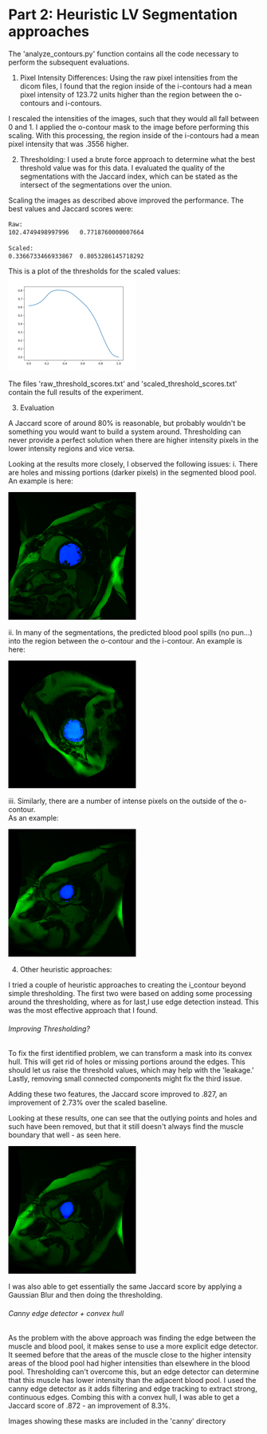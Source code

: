 


# Part 2: Heuristic LV Segmentation approaches

The 'analyze_contours.py' function contains all the code necessary to perform the subsequent evaluations.

1) Pixel Intensity Differences:
Using the raw pixel intensities from the dicom files, I found that the region inside of the
i-contours had a mean pixel intensity of 123.72 units higher than the region between the o-contours and i-contours.

I rescaled the intensities of the images, such that they would all fall between 0 and 1.  I applied
the o-contour mask to the image before performing this scaling.  With this processing, the region inside
of the i-contours had a mean pixel intensity that was .3556 higher.

2) Thresholding:
I used a brute force approach to determine what the best threshold value was for this data.  I evaluated the quality of the segmentations with the Jaccard index,
which can be stated as the intersect of the segmentations over the union.

Scaling the images as described above improved the performance.  The best values and Jaccard scores were:
```
Raw:
102.4749498997996	0.7718760000007664

Scaled:
0.3366733466933867	0.8053286145718292
```
This is a plot of the thresholds for the scaled values:
<img src="scaled_thresholds.png" width="256px">

The files 'raw_threshold_scores.txt' and 'scaled_threshold_scores.txt' contain the full results of the experiment.

3) Evaluation

A Jaccard score of around 80% is reasonable, but probably wouldn't be something you would want
to build a system around.  Thresholding can never provide a perfect solution when there are higher intensity
pixels in the lower intensity regions and vice versa.  

Looking at the results more closely, I observed the following issues:
i. There are holes and missing portions (darker pixels) in the segmented blood pool.
An example is here:

<img src="threshold_contours/24.png">

ii. In many of the segmentations, the predicted blood pool spills (no pun...) into the
region between the o-contour and the i-contour.  An example is here:

<img src="threshold_contours/27.png">

iii. Similarly, there are a number of intense pixels on the outside of the o-contour.  
As an example:

<img src="threshold_contours/0.png">

4) Other heuristic approaches:

I tried a couple of heuristic approaches to creating the i_contour beyond simple thresholding.  The first two were based on adding some processing around the thresholding, where as for last,I use edge detection instead.  This was the most effective approach that I found.  

###### Improving Thresholding?
To fix the first identified problem, we can transform a mask into its convex hull.  This will get rid of holes
or missing portions around the edges.  This should let us raise the threshold values, which may help with the 'leakage.'
Lastly, removing small connected components might fix the third issue.  

Adding these two features, the Jaccard score improved to .827, an improvement of 2.73% over the scaled baseline.  

Looking at these results, one can see that the outlying points and holes and such have been removed,
but that it still doesn't always find the muscle boundary that well - as seen here.

<img src="filtered_hulled/0.png">

I was also able to get essentially the same Jaccard score by applying a Gaussian Blur and then doing the thresholding.  

###### Canny edge detector + convex hull
As the problem with the above approach was finding
the edge between the muscle and blood pool, it makes sense to use a more explicit edge detector.  It seemed before that the areas of the muscle close to the higher intensity areas of the blood pool had higher intensities than elsewhere in the blood pool.  Thresholding can't overcome this, but an edge detector can determine that this muscle has lower intensity than the adjacent blood pool.  I used the canny edge detector as it adds filtering and edge tracking to extract strong, continuous edges.  Combing this with a convex hull, I was able to get a Jaccard score of .872 - an improvement of 8.3%.

Images showing these masks are included in the 'canny' directory
